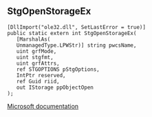 ## StgOpenStorageEx

```
[DllImport("ole32.dll", SetLastError = true)]
public static extern int StgOpenStorageEx(
   [MarshalAs(
   UnmanagedType.LPWStr)] string pwcsName,
   uint grfMode,
   uint stgfmt,
   uint grfAttrs,
   ref STGOPTIONS pStgOptions,
   IntPtr reserved,
   ref Guid riid,
   out IStorage ppObjectOpen
);
```

[Microsoft documentation](https://docs.microsoft.com/en-us/windows/win32/api/ole2/nf-ole2-stgopenstorageex)
